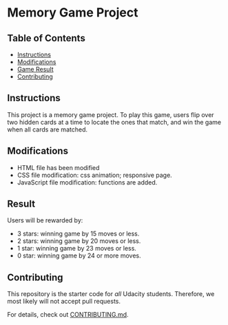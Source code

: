 # Memory Game Project

## Table of Contents

* [Instructions](#instructions)
* [Modifications](#modifications)
* [Game Result](#result)
* [Contributing](#contributing)

## Instructions

This project is a memory game project. To play this game, users flip over two hidden cards at a time to locate the ones that match, and win the game when all cards are matched.

## Modifications
- HTML file has been modified
- CSS file modification: css animation; responsive page.
- JavaScript file modification: functions are added.

## Result
Users will be rewarded by:
 - 3 stars: winning game by 15 moves or less.
 - 2 stars: winning game by 20 moves or less.
 - 1 star: winning game by 23 moves or less.
 - 0 star: winning game by 24 or more moves.

## Contributing

This repository is the starter code for _all_ Udacity students. Therefore, we most likely will not accept pull requests.

For details, check out [CONTRIBUTING.md](CONTRIBUTING.md).
